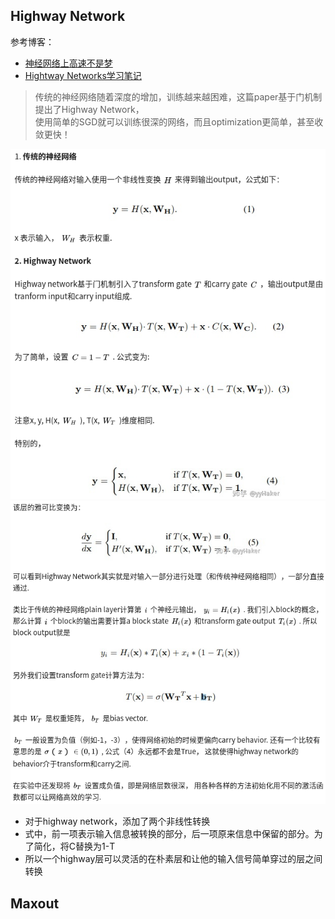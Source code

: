 ## Highway Network

参考博客：
 - [神经网络上高速不是梦](https://zhuanlan.zhihu.com/p/35019701)
 - [Hightway Networks学习笔记](https://blog.csdn.net/sinat_35218236/article/details/73826203?utm_source=itdadao&utm_medium=referral)

> 传统的神经网络随着深度的增加，训练越来越困难，这篇paper基于门机制提出了Highway Network，  
> 使用简单的SGD就可以训练很深的网络，而且optimization更简单，甚至收敛更快！

![hn_form](img/hn_form.png)
![hn_form_1](img/hn_form_1.png)

 - 对于highway network，添加了两个非线性转换
 - 式中，前一项表示输入信息被转换的部分，后一项原来信息中保留的部分。为了简化，将C替换为1-T
 - 所以一个highway层可以灵活的在朴素层和让他的输入信号简单穿过的层之间转换




















































## Maxout